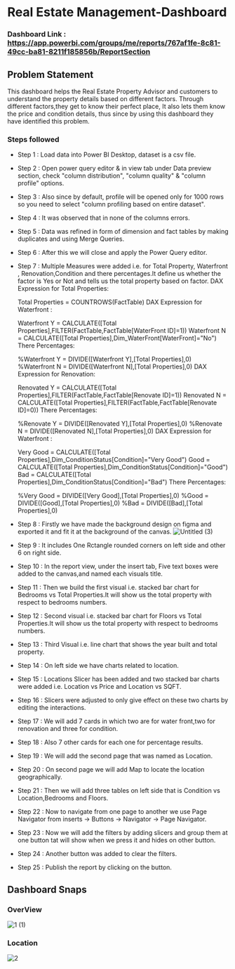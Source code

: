 
# Real Estate Management-Dashboard

### Dashboard Link : https://app.powerbi.com/groups/me/reports/767af1fe-8c81-49cc-ba81-8211f185856b/ReportSection

## Problem Statement

This dashboard helps the Real Estate Property Advisor and customers to understand the property details based on different factors.  Through different factors,they get to know their perfect place,
It also lets them know the price and condition details, thus since by using this dashboard they have identified this problem.


### Steps followed 

- Step 1 : Load data into Power BI Desktop, dataset is a csv file.
- Step 2 : Open power query editor & in view tab under Data preview section, check "column distribution", "column quality" & "column profile" options.
- Step 3 : Also since by default, profile will be opened only for 1000 rows so you need to select "column profiling based on entire dataset".
- Step 4 : It was observed that in none of the columns errors.
- Step 5 : Data was refined in form of dimension and fact tables by making duplicates and using Merge Queries. 
- Step 6 : After this we will close and apply the Power Query editor.
- Step 7 : Multiple Measures were added i.e. for Total Property, Waterfront , Renovation,Condition and there percentages.It define us whether the factor is Yes or Not and tells us the total property based on factor. 
DAX Expression for Total Properties:
	
    Total Properties = COUNTROWS(FactTable)
DAX Expression for Waterfront :
	
    Waterfront Y = CALCULATE([Total Properties],FILTER(FactTable,FactTable[WaterFront ID]=1))
	Waterfront N = CALCULATE([Total Properties],Dim_WaterFront[WaterFront]="No")
There Percentages:
	
    %Waterfront Y = DIVIDE([Waterfront Y],[Total Properties],0)
	%Waterfront N = DIVIDE([Waterfront N],[Total Properties],0)
DAX Expression for Renovation:
	
    Renovated Y = CALCULATE([Total Properties],FILTER(FactTable,FactTable[Renovate ID]=1))
	Renovated N = CALCULATE([Total Properties],FILTER(FactTable,FactTable[Renovate ID]=0))
There Percentages:
	
    %Renovate Y = DIVIDE([Renovated Y],[Total Properties],0)
	%Renovate N = DIVIDE([Renovated N],[Total Properties],0)
DAX Expression for Waterfront :
	
    Very Good = CALCULATE([Total Properties],Dim_ConditionStatus[Condition]="Very Good")
	Good = CALCULATE([Total Properties],Dim_ConditionStatus[Condition]="Good")
	Bad = CALCULATE([Total Properties],Dim_ConditionStatus[Condition]="Bad")
There Percentages:

	%Very Good = DIVIDE([Very Good],[Total Properties],0)
	%Good = DIVIDE([Good],[Total Properties],0)
	%Bad = DIVIDE([Bad],[Total Properties],0)
- Step 8 : Firstly we have made the background design on figma and exported it and fit it at the background of the canvas. 
![Untitled (3)](https://github.com/user-attachments/assets/49d396f3-a7d7-41cf-b841-d6f45871f58c)
- Step 9 : It includes One Rctangle rounded corners on left side and other 6 on right side.
- Step 10 : In the report view, under the insert tab, Five text boxes were added to the canvas,and named each visuals title.
- Step 11 : Then we build the first visual i.e. stacked bar chart for Bedrooms vs Total Properties.It will show us the total property with respect to bedrooms numbers.
- Step 12 : Second visual i.e. stacked bar chart for Floors vs Total Properties.It will show us the total property with respect to bedrooms numbers.
- Step 13 : Third Visual i.e. line chart that shows the year built and total property. 
- Step 14 : On left side we have charts related to location.  
- Step 15 : Locations Slicer has been added and two stacked bar charts were added i.e. Location vs Price and Location vs SQFT. 
- Step 16 : Slicers were adjusted to only give effect on these two charts by editing the interactions.
- Step 17 : We will add 7 cards in which two are for water front,two for renovation and three for condition.
- Step 18 : Also 7 other cards for each one for percentage results.
- Step 19 : We will add the second page that was named as Location.
- Step 20 : On second page we will add Map to locate the location geographically.
- Step 21 : Then we will add three tables on left side that is Condition vs Location,Bedrooms and Floors.
- Step 22 : Now to navigate from one page to another we use Page Navigator from inserts -> Buttons -> Navigator -> Page Navigator.
- Step 23 : Now we will add the filters by adding slicers and group them at one button tat will show when we press it and hides on other button.
- Step 24 : Another button was added to clear the filters.
- Step 25 : Publish the report by clicking on the button.
## Dashboard Snaps
### OverView
![1 (1)](https://github.com/user-attachments/assets/d8177c65-63c4-45f4-8ef7-65e1431e8c77)
### Location
![2](https://github.com/user-attachments/assets/985d2363-4973-40d7-bed7-931382a29956)






